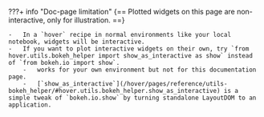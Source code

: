???+ info "Doc-page limitation"
    {== Plotted widgets on this page are non-interactive, only for illustration. ==}

    -   In a `hover` recipe in normal environments like your local notebook, widgets will be interactive.
    -   If you want to plot interactive widgets on their own, try `from hover.utils.bokeh_helper import show_as_interactive as show` instead of `from bokeh.io import show`.
        -   works for your own environment but not for this documentation page.
        -   [`show_as_interactive`](/hover/pages/reference/utils-bokeh_helper/#hover.utils.bokeh_helper.show_as_interactive) is a simple tweak of `bokeh.io.show` by turning standalone LayoutDOM to an application.
